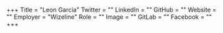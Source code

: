 +++
Title = "Leon Garcia"
Twitter = ""
LinkedIn = ""
GitHub = ""
Website = ""
Employer = "Wizeline"
Role = ""
Image = ""
GitLab = ""
Facebook = ""
+++
